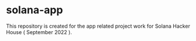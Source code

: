 # solana-app
This repository is created for the app related project work for Solana Hacker House ( September 2022 ).
